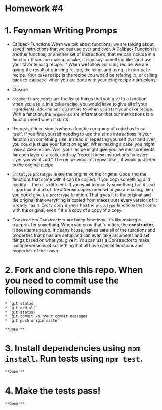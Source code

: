 # Homework #4

# 1. Feynman Writing Promps
* Callback Functions
    When we talk about functions, we are talking about saved instructions that we can use over
    and over.  A Callback Function is another function, or another set of instructions, that we
    can include in a function.  If you are making a cake, it may say something like "and use your
    favorite icing recipe..."  When we follow our icing recipe, we are giving the result of our icing
    recipe, the icing, and using it in our cake recipe.  Your cake recipe is the recipe you would be
    refering to, or calling back to 'callback' when you are done with your icing recipe instructions!
* Closure

* `arguments`
    `arguments` are the list of things that you give to a function when you use it.  In a cake recipe,
    you would have to give all of your ingredients, add-ins and quantities to when you start your
    cake recipe.  With a function, the `arguments` are information that our instructions in a function
    need when it starts.
* Recursion
    Recursion is when a function or group of code has to call itself.  If you find yourself needing
    to use the same instructions in your function on something else, instead of repeating yourself
    over and over, you could just use your function again.  When making a cake, you might have a cake 
    recipe.  Well, your recipe might give you the measurements for each layer of a cake and say "repeat
    these instructions for every layer you want add."  The recipe wouldn't repeat itself, it would just
    refer to the original recipe.

* `prototype`
    `prototype` is like the original of the original.  Code and the functions that come with it can be
    copied.  If you copy something and modify it, then it's different.  If you want to modify something,
    but it's so important that all of the different copies need what you are doing, then you could give
    it a `prototype` function.  That gives it to the original and the original that everything is
    copied from makes sure every version of it already has it. Every copy always has the `prototype`
    functions that come with the original, even if it's a copy of a copy of a copy.
* Constructors
    Constructors are fancy functions.  It's like making a blueprint for something.  When you copy
    that function, the **constructor**, it does some setup. It cleans house, makes sure all of the
    functions and properties that it has are setup and can even take arguments and set things based
    on what you give it.  You can use a Constructor to make multiple versions of something that all
    have special functions and properties of their own.

# 2. Fork and clone this repo. When you need to commit use the following commands
    * `git status`
    * `git add-all`
    * `git status`
    * `git commit -m "your commit message#
    * `git push origin master`

    **Done!**

# 3. Install dependencies using `npm install`. Run tests using `npm test`.
    **Done!**

# 4. Make the tests pass!
    **Done!**

